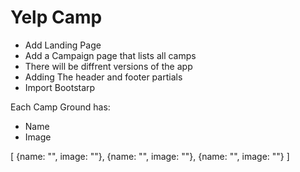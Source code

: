 # Yelp Camp 

* Add Landing Page
* Add a Campaign page that lists all camps
* There will be diffrent versions of the app   
* Adding The header and footer partials
* Import Bootstarp

Each Camp Ground has:
* Name 
* Image

[
    {name: "", image: ""},
    {name: "", image: ""},
    {name: "", image: ""}
]